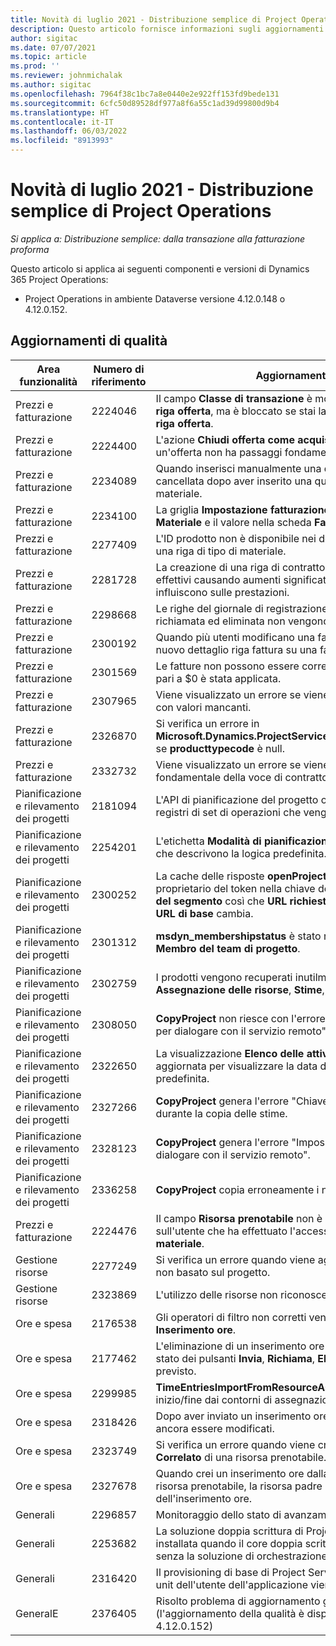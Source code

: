 ```yaml
---
title: Novità di luglio 2021 - Distribuzione semplice di Project Operations
description: Questo articolo fornisce informazioni sugli aggiornamenti di qualità disponibili nella versione di luglio 2021 della distribuzione lite di Project Operations.
author: sigitac
ms.date: 07/07/2021
ms.topic: article
ms.prod: ''
ms.reviewer: johnmichalak
ms.author: sigitac
ms.openlocfilehash: 7964f38c1bc7a8e0440e2e922ff153fd9bede131
ms.sourcegitcommit: 6cfc50d89528df977a8f6a55c1ad39d99800d9b4
ms.translationtype: HT
ms.contentlocale: it-IT
ms.lasthandoff: 06/03/2022
ms.locfileid: "8913993"
---
```

# <a name="whats-new-july-2021---project-operations-lite-deployment"></a>Novità di luglio 2021 - Distribuzione semplice di Project Operations

_Si applica a: Distribuzione semplice: dalla transazione alla fatturazione proforma_

Questo articolo si applica ai seguenti componenti e versioni di Dynamics 365 Project Operations:

  - Project Operations in ambiente Dataverse versione 4.12.0.148 o 4.12.0.152.

## <a name="quality-updates"></a>Aggiornamenti di qualità
| **Area funzionalità**              | **Numero di riferimento** | **Aggiornamento di qualità**                                                                                                                                                                                             |
|-------------------------------|----------------------|----------------------------------------------------------------------------------------------------------------------------------------------------------------------------------------------------------------|
| Prezzi e fatturazione           | 2224046              | Il campo **Classe di transazione** è modificabile nella scheda **Dettagli riga offerta**, ma è bloccato se stai lavorando nella pagina **Dettagli riga offerta**.                                                                     |
| Prezzi e fatturazione           | 2224400              | L'azione **Chiudi offerta come acquisita** non riesce quando un'offerta non ha passaggi fondamentali di data.                                                                                                                                    |
| Prezzi e fatturazione           | 2234089              | Quando inserisci manualmente una descrizione del prodotto, viene cancellata dopo aver inserito una quantità per una stima del materiale.                                                                                                                         |
| Prezzi e fatturazione           | 2234100              | La griglia **Impostazione fatturazione attività** non include la colonna **Materiale** e il valore nella scheda **Fatturazione attività** del progetto.                                                                                                       |
| Prezzi e fatturazione           | 2277409              | L'ID prodotto non è disponibile nei dettagli della riga di contratto per una riga di tipo di materiale.                                                                                                                                        |
| Prezzi e fatturazione           | 2281728              | La creazione di una riga di contratto rivaluta inutilmente i valori effettivi causando aumenti significativi del volume di dati, che influiscono sulle prestazioni.                                                                                |
| Prezzi e fatturazione           | 2298668              | Le righe del giornale di registrazione associate a una spesa richiamata ed eliminata non vengono rimosse.                                                                                                                                     |
| Prezzi e fatturazione           | 2300192              | Quando più utenti modificano una fattura, è possibile creare un nuovo dettaglio riga fattura su una fattura confermata.                                                                                   |
| Prezzi e fatturazione           | 2301569              | Le fatture non possono essere corrette se una ritenuta di importo pari a \$0 è stata applicata.                                                                                                                                        |
| Prezzi e fatturazione           | 2307965              | Viene visualizzato un errore se viene creato un prezzo di categoria con valori mancanti.                                                                                                                           |
| Prezzi e fatturazione           | 2326870              | Si verifica un errore in **Microsoft.Dynamics.ProjectService.Plugins.PostInvoiceLineDelete** se **producttypecode** è null.                                                                            |
| Prezzi e fatturazione           | 2332732              | Viene visualizzato un errore se viene creato un passaggio fondamentale della voce di contratto senza una riga d'ordine.                                                                                                                |
| Pianificazione e rilevamento dei progetti | 2181094              | L'API di pianificazione del progetto ora supporta i registri PSS e i registri di set di operazioni che vengono archiviati per 90 giorni.                                                                                                                  |
| Pianificazione e rilevamento dei progetti | 2254201              | L'etichetta **Modalità di pianificazione** viene aggiornata con dettagli che descrivono la logica predefinita.                                                                                                                                      |
| Pianificazione e rilevamento dei progetti | 2300252              | La cache delle risposte **openProject** viene aggiornata e include il proprietario del token nella chiave della cache, **URL di base**, e **URL del segmento** così che **URL richiesta** può sempre essere ricreato se **URL di base** cambia. |
| Pianificazione e rilevamento dei progetti | 2301312              | **msdyn_membershipstatus** è stato rimosso dalla visualizzazione **Membro del team di progetto**.                                                                                                                                        |
| Pianificazione e rilevamento dei progetti | 2302759              | I prodotti vengono recuperati inutilmente nelle schede **Assegnazione delle risorse**, **Stime**, e **Stime di spesa**.                                                                                                        |
| Pianificazione e rilevamento dei progetti | 2308050              | **CopyProject** non riesce con l'errore "Impossibile ottenere il token per dialogare con il servizio remoto".                                                                                                                           |
| Pianificazione e rilevamento dei progetti | 2322650              | La visualizzazione **Elenco delle attività di progetto** è stata aggiornata per visualizzare la data dell'attività per impostazione predefinita.                                                                                                            |
| Pianificazione e rilevamento dei progetti | 2327266              | **CopyProject** genera l'errore "Chiave non trovata nel dizionario" durante la copia delle stime.                                                                                                      |
| Pianificazione e rilevamento dei progetti | 2328123              | **CopyProject** genera l'errore "Impossibile ottenere il token per dialogare con il servizio remoto".                                                                                                                          |
| Pianificazione e rilevamento dei progetti | 2336258              | **CopyProject** copia erroneamente i nomi delle posizioni delle risorse.                                                                                                                                                 |
| Prezzi e fatturazione           | 2224476              | Il campo **Risorsa prenotabile** non è impostato correttamente sull'utente che ha effettuato l'accesso nella pagina **Utilizzo del materiale**.                                                                                                            |
| Gestione risorse           | 2277249              | Si verifica un errore quando viene aggiornato un requisito di risorse non basato sul progetto.                                                                                                            |
| Gestione risorse           | 2323869              | L'utilizzo delle risorse non riconosce correttamente le risorse filtrate.                                                                                                                                             |
| Ore e spesa              | 2176538              | Gli operatori di filtro non corretti vengono applicati al controllo **Inserimento ore**.                                                                                                                                                   |
| Ore e spesa              | 2177462              | L'eliminazione di un inserimento ore nella griglia non aggiorna lo stato dei pulsanti **Invia**, **Richiama**, **Elimina**, e **Modifica voce** come previsto.                                                                                        |
| Ore e spesa              | 2299985              | **TimeEntriesImportFromResourceAssignment** non mantiene l'ora di inizio/fine dai contorni di assegnazione.                                                                                                  |
| Ore e spesa              | 2318426              | Dopo aver inviato un inserimento ore, i campi bloccati possono ancora essere modificati.                                                                                                                                   |
| Ore e spesa              | 2323749              | Si verifica un errore quando viene creata una spesa dalla scheda **Correlato** di una risorsa prenotabile.                                                                                                      |
| Ore e spesa              | 2327678              | Quando crei un inserimento ore dalla scheda **Correlato** di una risorsa prenotabile, la risorsa padre non viene passata al controllo dell'inserimento ore.                                                                            |
| Generali                       | 2296857              | Monitoraggio dello stato di avanzamento per lavori di lunga durata.                                                                                                                                                                        |
| Generali                       | 2253682              | La soluzione doppia scrittura di Project Operations non deve essere installata quando il core doppia scrittura è installato in un ambiente senza la soluzione di orchestrazione doppia scrittura.                                                |
| Generali                       | 2316420              | Il provisioning di base di Project Service non riesce se la business unit dell'utente dell'applicazione viene modificata.                                                                                                                     |
| GeneralE                       | 2376405              | Risolto problema di aggiornamento guidato dall'editore (l'aggiornamento della qualità è disponibile nella versione 4.12.0.152)                                                                                                                     |
